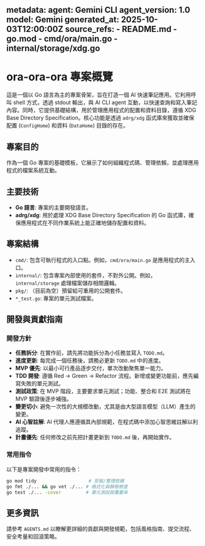 metadata:
  agent: Gemini CLI
  agent_version: 1.0
  model: Gemini
  generated_at: 2025-10-03T12:00:00Z
  source_refs:
    - README.md
    - go.mod
    - cmd/ora/main.go
    - internal/storage/xdg.go
---
# ora-ora-ora 專案概覽

這是一個以 Go 語言為主的專案骨架，旨在打造一個 AI 快速筆記應用。它利用呼叫 shell 方式，透過 stdout 輸出，與 AI CLI agent 互動，以快速查詢和寫入筆記內容。同時，它提供基礎結構，用於管理應用程式的配置和資料目錄，遵循 XDG Base Directory Specification。核心功能是透過 `adrg/xdg` 函式庫來獲取並確保配置 (`ConfigHome`) 和資料 (`DataHome`) 目錄的存在。

## 專案目的
作為一個 Go 專案的基礎模板，它展示了如何組織程式碼、管理依賴，並處理應用程式的檔案系統互動。

## 主要技術
- **Go 語言**: 專案的主要開發語言。
- **adrg/xdg**: 用於處理 XDG Base Directory Specification 的 Go 函式庫，確保應用程式在不同作業系統上能正確地儲存配置和資料。

## 專案結構
- `cmd/`: 包含可執行程式的入口點。例如，`cmd/ora/main.go` 是應用程式的主入口。
- `internal/`: 包含專案內部使用的套件，不對外公開。例如，`internal/storage` 處理檔案儲存相關邏輯。
- `pkg/`: （目前為空）預留給可重用的公開套件。
- `*_test.go`: 專案的單元測試檔案。

## 開發與貢獻指南

### 開發方針
- **任務拆分**: 在實作前，請先將功能拆分為小任務並寫入 `TODO.md`。
- **進度更新**: 每完成一個任務後，請務必更新 `TODO.md` 中的進度。
- **MVP 優先**: 以最小可行產品逐步交付，單次改動聚焦單一能力。
- **TDD 開發**: 遵循 Red → Green → Refactor 流程。新增或變更功能前，應先編寫失敗的單元測試。
- **測試政策**: 在 MVP 階段，主要要求單元測試；功能、整合和 E2E 測試將在 MVP 驗證後逐步補強。
- **變更切小**: 避免一次性的大規模改動，尤其是由大型語言模型（LLM）產生的變更。
- **AI 心智註解**: AI 代理人應遵循其內部規範，在程式碼中添加心智思維註解以利追蹤。
- **計畫優先**: 任何修改之前先把計畫更新到 `TODO.md` 後，再開始實作。

### 常用指令
以下是專案開發中常用的指令：

```bash
go mod tidy                   # 安裝/整理依賴
go fmt ./... && go vet ./... # 格式化與靜態檢查
go test ./... -cover         # 單元測試與覆蓋率
```

## 更多資訊
請參考 `AGENTS.md` 以瞭解更詳細的貢獻與開發規範，包括風格指南、提交流程、安全考量和回滾策略。
